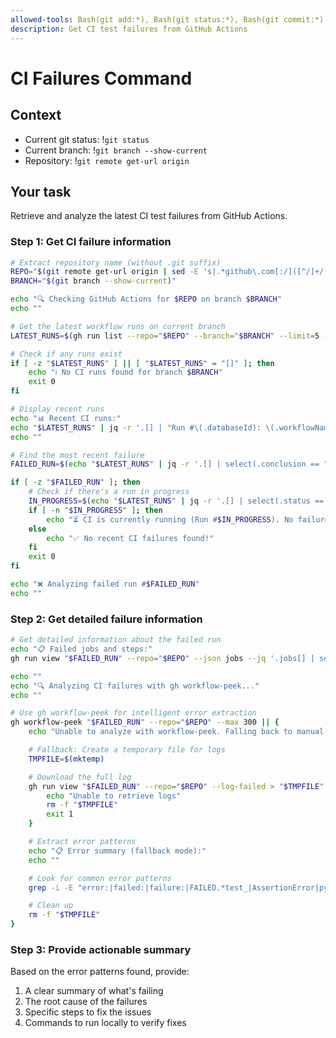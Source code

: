 ```yaml
---
allowed-tools: Bash(git add:*), Bash(git status:*), Bash(git commit:*), Bash(*)
description: Get CI test failures from GitHub Actions
---
```


# CI Failures Command

## Context

- Current git status: !`git status`
- Current branch: !`git branch --show-current`
- Repository: !`git remote get-url origin`

## Your task

Retrieve and analyze the latest CI test failures from GitHub Actions.

### Step 1: Get CI failure information

```bash
# Extract repository name (without .git suffix)
REPO="$(git remote get-url origin | sed -E 's|.*github\.com[:/]([^/]+/[^/]+)(\.git)?$|\1|' | sed 's/\.git$//')"
BRANCH="$(git branch --show-current)"

echo "🔍 Checking GitHub Actions for $REPO on branch $BRANCH"
echo ""

# Get the latest workflow runs on current branch
LATEST_RUNS=$(gh run list --repo="$REPO" --branch="$BRANCH" --limit=5 --json databaseId,status,conclusion,displayTitle,workflowName)

# Check if any runs exist
if [ -z "$LATEST_RUNS" ] || [ "$LATEST_RUNS" = "[]" ]; then
    echo "ℹ️ No CI runs found for branch $BRANCH"
    exit 0
fi

# Display recent runs
echo "📊 Recent CI runs:"
echo "$LATEST_RUNS" | jq -r '.[] | "Run #\(.databaseId): \(.workflowName) - \(.displayTitle)\n  Status: \(.status), Conclusion: \(.conclusion // "pending")"'
echo ""

# Find the most recent failure
FAILED_RUN=$(echo "$LATEST_RUNS" | jq -r '.[] | select(.conclusion == "failure") | .databaseId' | head -1)

if [ -z "$FAILED_RUN" ]; then
    # Check if there's a run in progress
    IN_PROGRESS=$(echo "$LATEST_RUNS" | jq -r '.[] | select(.status == "in_progress") | .databaseId' | head -1)
    if [ -n "$IN_PROGRESS" ]; then
        echo "⏳ CI is currently running (Run #$IN_PROGRESS). No failures to analyze yet."
    else
        echo "✅ No recent CI failures found!"
    fi
    exit 0
fi

echo "❌ Analyzing failed run #$FAILED_RUN"
echo ""
```

### Step 2: Get detailed failure information

```bash
# Get detailed information about the failed run
echo "📋 Failed jobs and steps:"
gh run view "$FAILED_RUN" --repo="$REPO" --json jobs --jq '.jobs[] | select(.conclusion == "failure") | "Job: \(.name)\n  Failed steps: \([.steps[] | select(.conclusion == "failure") | "- \(.name) (step \(.number))"] | join("\n  "))"' || echo "Unable to retrieve job details"

echo ""
echo "🔍 Analyzing CI failures with gh workflow-peek..."
echo ""

# Use gh workflow-peek for intelligent error extraction
gh workflow-peek "$FAILED_RUN" --repo="$REPO" --max 300 || {
    echo "Unable to analyze with workflow-peek. Falling back to manual analysis..."

    # Fallback: Create a temporary file for logs
    TMPFILE=$(mktemp)

    # Download the full log
    gh run view "$FAILED_RUN" --repo="$REPO" --log-failed > "$TMPFILE" 2>/dev/null || {
        echo "Unable to retrieve logs"
        rm -f "$TMPFILE"
        exit 1
    }

    # Extract error patterns
    echo "📋 Error summary (fallback mode):"
    echo ""

    # Look for common error patterns
    grep -i -E "error:|failed:|failure:|FAILED.*test_|AssertionError|pytest.*failed" "$TMPFILE" | head -100 || echo "No error patterns found"

    # Clean up
    rm -f "$TMPFILE"
}
```

### Step 3: Provide actionable summary

Based on the error patterns found, provide:

1. A clear summary of what's failing
2. The root cause of the failures
3. Specific steps to fix the issues
4. Commands to run locally to verify fixes
